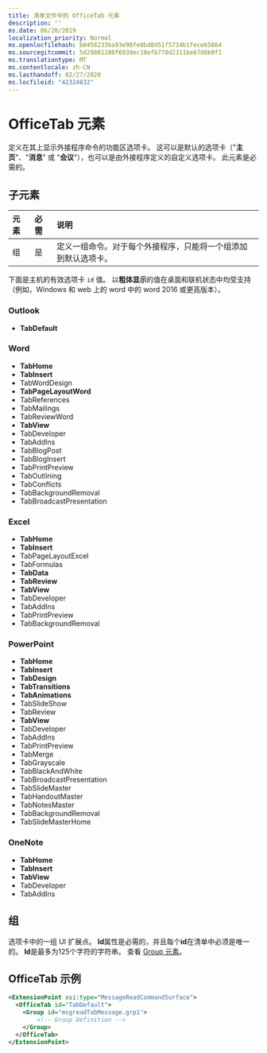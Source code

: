 ```yaml
---
title: 清单文件中的 OfficeTab 元素
description: ''
ms.date: 06/20/2019
localization_priority: Normal
ms.openlocfilehash: b8458233ba93e98fe0bd8d51f5734b1fece65864
ms.sourcegitcommit: 5d29801180f6939ec10efb778d2311be67d8b9f1
ms.translationtype: MT
ms.contentlocale: zh-CN
ms.lasthandoff: 02/27/2020
ms.locfileid: "42324832"
---
```

# <a name="officetab-element"></a>OfficeTab 元素

定义在其上显示外接程序命令的功能区选项卡。 这可以是默认的选项卡（"**主页**"、"**消息**" 或 "**会议**"），也可以是由外接程序定义的自定义选项卡。 此元素是必需的。

## <a name="child-elements"></a>子元素

|  元素 |  必需  |  说明  |
|:-----|:-----|:-----|
|  组      | 是 |  定义一组命令。对于每个外接程序，只能将一个组添加到默认选项卡。  |

下面是主机的有效选项卡 `id` 值。 以**粗体显示**的值在桌面和联机状态中均受支持（例如，Windows 和 web 上的 word 中的 word 2016 或更高版本）。

### <a name="outlook"></a>Outlook

- **TabDefault**

### <a name="word"></a>Word

- **TabHome**
- **TabInsert**
- TabWordDesign
- **TabPageLayoutWord**
- TabReferences
- TabMailings
- TabReviewWord
- **TabView**
- TabDeveloper
- TabAddIns
- TabBlogPost
- TabBlogInsert
- TabPrintPreview
- TabOutlining
- TabConflicts
- TabBackgroundRemoval
- TabBroadcastPresentation

### <a name="excel"></a>Excel

- **TabHome**
- **TabInsert**
- TabPageLayoutExcel
- TabFormulas
- **TabData**
- **TabReview**
- **TabView**
- TabDeveloper
- TabAddIns
- TabPrintPreview
- TabBackgroundRemoval 

### <a name="powerpoint"></a>PowerPoint

- **TabHome**
- **TabInsert**
- **TabDesign**
- **TabTransitions**
- **TabAnimations**
- TabSlideShow
- TabReview
- **TabView**
- TabDeveloper
- TabAddIns
- TabPrintPreview
- TabMerge
- TabGrayscale
- TabBlackAndWhite
- TabBroadcastPresentation
- TabSlideMaster
- TabHandoutMaster
- TabNotesMaster
- TabBackgroundRemoval
- TabSlideMasterHome

### <a name="onenote"></a>OneNote

- **TabHome**
- **TabInsert**
- **TabView**
- TabDeveloper
- TabAddIns

## <a name="group"></a>组

选项卡中的一组 UI 扩展点。 **Id**属性是必需的，并且每个**id**在清单中必须是唯一的。 **Id**是最多为125个字符的字符串。 查看 [Group 元素](group.md)。

## <a name="officetab-example"></a>OfficeTab 示例

```xml
<ExtensionPoint xsi:type="MessageReadCommandSurface">
  <OfficeTab id="TabDefault">
    <Group id="msgreadTabMessage.grp1">
        <!-- Group Definition -->
    </Group>
  </OfficeTab>
</ExtensionPoint>
```
